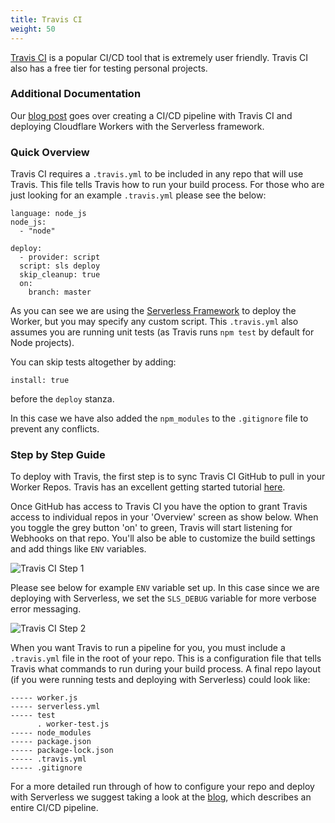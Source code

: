 ```yaml
---
title: Travis CI
weight: 50
---
```


[Travis CI](https://travis-ci.org) is a popular CI/CD tool that is extremely user friendly. Travis CI also has a free tier for testing personal projects.

### Additional Documentation

Our [blog post](https://blog.cloudflare.com/a-ci/) goes over creating a CI/CD pipeline with Travis CI and deploying Cloudflare Workers with the Serverless framework.

### Quick Overview

Travis CI requires a `.travis.yml` to be included in any repo that will use Travis. This file tells Travis how to run your build process. For those who are just looking for an example `.travis.yml` please see the below:

```hcl
language: node_js
node_js:
  - "node"

deploy:
  - provider: script
  script: sls deploy
  skip_cleanup: true
  on:
    branch: master
```

As you can see we are using the [Serverless Framework](serverless/) to deploy the Worker, but you may specify any custom script. This `.travis.yml` also assumes you are running unit tests (as Travis runs `npm test` by default for Node projects).

You can skip tests altogether by adding:

```hcl
install: true
```

before the `deploy` stanza.

In this case we have also added the `npm_modules` to the `.gitignore` file to prevent any conflicts.

### Step by Step Guide

To deploy with Travis, the first step is to sync Travis CI GitHub to pull in your Worker Repos. Travis has an excellent getting started tutorial [here](https://docs.travis-ci.com/user/tutorial/).

Once GitHub has access to Travis CI you have the option to grant Travis access to individual repos in your 'Overview' screen as show below. When you toggle the grey button 'on' to green, Travis will start listening for Webhooks on that repo. You'll also be able to customize the build settings and add things like `ENV` variables.

![Travis CI Step 1](/archive/static/step_1_travis.png)

Please see below for example `ENV` variable set up. In this case since we are deploying with Serverless, we set the `SLS_DEBUG` variable for more verbose error messaging.

![Travis CI Step 2](/archive/static/step_2_travis.png)

When you want Travis to run a pipeline for you, you must include a `.travis.yml` file in the root of your repo. This is a configuration file that tells Travis what commands to run during your build process. A final repo layout (if you were running tests and deploying with Serverless) could look like:

```hcl
----- worker.js
----- serverless.yml
----- test
      . worker-test.js
----- node_modules
----- package.json
----- package-lock.json
----- .travis.yml
----- .gitignore
```

For a more detailed run through of how to configure your repo and deploy with Serverless we suggest taking a look at the [blog](https://blog.cloudflare.com/a-ci/), which describes an entire CI/CD pipeline.

